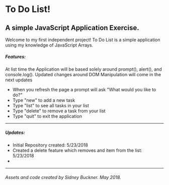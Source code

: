 # To Do List!

## A simple JavaScript Application Exercise.

Welcome to my first independent project! To Do List is a simple application
using my knowledge of JavaScript Arrays.   

##### Features:

At list time the Application will be based
solely around prompt(), alert(), and console.log(). Updated changes around DOM Manipulation
will come in the next updates

+ When you refresh the page a prompt will ask "What would you like to do?"
+ Type "new" to add a new task
+ Type "list" to see all tasks in your list
+ Type "delete" to remove a task from your list
+ Type "quit" to exit the application

---

##### Updates:

+ Initial Repository created: 5/23/2018
+ Created a delete feature which removes and item from the list: 5/23/2018
+ 

---
###### Assets and code created by Sidney Buckner. May 2018.
